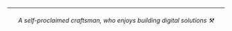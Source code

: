 <!-- <h3 align="center">¡Hola! I'm Fermín.</h3> -->

---

<h6 align="center">A self-proclaimed craftsman, who enjoys building digital solutions ⚒️</h6>

